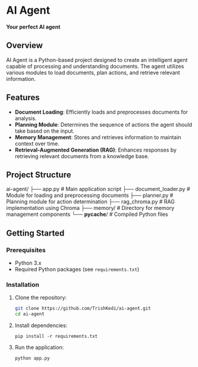 # AI Agent

**Your perfect AI agent**

## Overview

AI Agent is a Python-based project designed to create an intelligent agent capable of processing and understanding documents. The agent utilizes various modules to load documents, plan actions, and retrieve relevant information.

## Features

- **Document Loading**: Efficiently loads and preprocesses documents for analysis.
- **Planning Module**: Determines the sequence of actions the agent should take based on the input.
- **Memory Management**: Stores and retrieves information to maintain context over time.
- **Retrieval-Augmented Generation (RAG)**: Enhances responses by retrieving relevant documents from a knowledge base.

## Project Structure

ai-agent/
├── app.py                 # Main application script
├── document_loader.py     # Module for loading and preprocessing documents
├── planner.py             # Planning module for action determination
├── rag_chroma.py          # RAG implementation using Chroma
├── memory/                # Directory for memory management components
└── __pycache__/           # Compiled Python files


## Getting Started

### Prerequisites

- Python 3.x
- Required Python packages (see `requirements.txt`)

### Installation

1. Clone the repository:

   ```bash
   git clone https://github.com/TrishKedi/ai-agent.git
   cd ai-agent
   ```

2. Install dependencies:
    
    ```pip install -r requirements.txt```

3. Run the application:
     
     ```python app.py```



